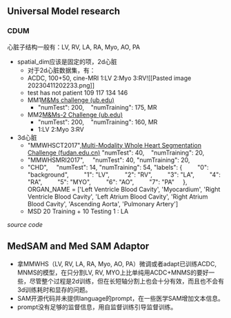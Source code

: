 ## Universal Model research
### CDUM
心脏子结构一般有：LV, RV, LA, RA, Myo, AO, PA
- spatial_dim应该是固定的项，2d心脏
	- 对于2d心脏数据集，有：
	- ACDC, 100+50, cine-MRI 1:LV 2:Myo 3:RV![[Pasted image 20230411202233.png]]
	- test has not patient 109 117 134 146
	- MM1[M&Ms challenge (ub.edu)](https://www.ub.edu/mnms/)
		- "numTest": 200,    "numTraining": 175, MR
	- MM2[M&Ms-2 Challenge (ub.edu)](https://www.ub.edu/mnms-2/)
		- "numTest": 200,    "numTraining": 160, MR
		- 1:LV 2:Myo 3:RV
- 3d心脏
	- "MMWHSCT2017",[Multi-Modality Whole Heart Segmentation Challenge (fudan.edu.cn)](http://www.sdspeople.fudan.edu.cn/zhuangxiahai/0/mmwhs/)
		"numTest": 40,    "numTraining": 20,
	- "MMWHSMRI2017",
	    "numTest": 40,    "numTraining": 20,
	-  "CHD",
	    "numTest": 14,     "numTraining": 54,
		"labels": {
	        "0": "background",
	        "1": "LV",
	        "2": "RV",
	        "3": "LA",
	        "4": "RA",
	        "5": "MYO",
	        "6": "AO",
	        "7": "PA"
	    },
ORGAN_NAME = ['Left Ventricle Blood Cavity', 'Myocardium', 'Right Ventricle Blood Cavity', 'Left Atrium Blood Cavity', 'Right Atrium Blood Cavity', 'Ascending Aorta', 'Pulmonary Artery']
	- MSD
		20 Training + 10 Testing
		1 : LA

*source code*

## MedSAM and Med SAM Adaptor

- 拿MMWHS（LV, RV, LA, RA, Myo, AO, PA）微调或者adapt已训练ACDC, MNMS的模型，在只分割LV, RV, MYO上比单纯用ACDC+MNMS的要好一些，尽管整个过程是2d训练，但在长短轴分割上也会十分有效，而且也不会有3d训练耗时和显存的问题。
- SAM开源代码并未提供language的prompt，在一些医学SAM增加文本信息。
- prompt没有足够的监督信息，用自监督训练引导监督训练。
